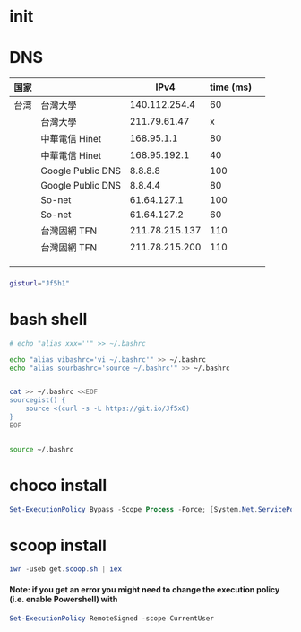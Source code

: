 # init

# DNS

| 国家 |                   | IPv4           | time (ms) |      |
| ---- | ----------------- | -------------- | --------- | ---- |
| 台湾 | 台灣大學          | 140.112.254.4  | 60        |      |
|      | 台灣大學          | 211.79.61.47   | x         |      |
|      | 中華電信 Hinet    | 168.95.1.1     | 80        |      |
|      | 中華電信 Hinet    | 168.95.192.1   | 40        |      |
|      | Google Public DNS | 8.8.8.8        | 100       |      |
|      | Google Public DNS | 8.8.4.4        | 80        |      |
|      | So-net            | 61.64.127.1    | 100       |      |
|      | So-net            | 61.64.127.2    | 60        |      |
|      | 台灣固網 TFN      | 211.78.215.137 | 110       |      |
|      | 台灣固網 TFN      | 211.78.215.200 | 110       |      |
|      |                   |                |           |      |
|      |                   |                |           |      |
|      |                   |                |           |      |




### 
```bash
gisturl="Jf5h1"
```

# bash shell

```bash
# echo "alias xxx=''" >> ~/.bashrc

echo "alias vibashrc='vi ~/.bashrc'" >> ~/.bashrc
echo "alias sourbashrc='source ~/.bashrc'" >> ~/.bashrc


cat >> ~/.bashrc <<EOF
sourcegist() {
    source <(curl -s -L https://git.io/Jf5x0)
}
EOF


source ~/.bashrc
```

# choco install

```powershell
Set-ExecutionPolicy Bypass -Scope Process -Force; [System.Net.ServicePointManager]::SecurityProtocol = [System.Net.ServicePointManager]::SecurityProtocol -bor 3072; iex ((New-Object System.Net.WebClient).DownloadString('https://chocolatey.org/install.ps1'))
```

# scoop install

```powershell
iwr -useb get.scoop.sh | iex
```
#### Note: if you get an error you might need to change the execution policy (i.e. enable Powershell) with
```powershell
Set-ExecutionPolicy RemoteSigned -scope CurrentUser
```
